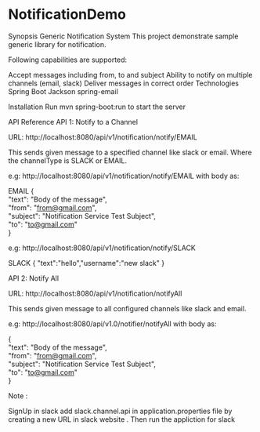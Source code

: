 # NotificationDemo
Synopsis
Generic Notification System
This project demonstrate sample generic library for notification.

Following capabilities are supported:

Accept messages including from, to and subject
Ability to notify on multiple channels (email, slack)
Deliver messages in correct order
Technologies
Spring Boot 
Jackson
spring-email

Installation
Run mvn spring-boot:run to start the server 


API Reference
API 1: Notify to a Channel

URL: http://localhost:8080/api/v1/notification/notify/EMAIL

This sends given message to a specified channel like slack or email. Where the channelType is SLACK or EMAIL.

e.g: http://localhost:8080/api/v1/notification/notify/EMAIL
with body as:

EMAIL
{  
   "text": "Body of the message",  
   "from": "from@gmail.com",  
   "subject": "Notification Service Test Subject",  
   "to": "to@gmail.com"  
 }
 
 e.g: http://localhost:8080/api/v1/notification/notify/SLACK

 SLACK
 {
 "text":"hello","username":"new slack"
 }
 
 
API 2: Notify All

URL: http://localhost:8080/api/v1/notification/notifyAll

This sends given message to all configured channels like slack and email.

e.g: http://localhost:8080/api/v1.0/notifier/notifyAll with body as:


{  
   "text": "Body of the message",  
   "from": "from@gmail.com",  
   "subject": "Notification Service Test Subject",  
   "to": "to@gmail.com"  
 }
 
 
 
 Note :
 
 SignUp in slack 
 add slack.channel.api in application.properties file by creating a new URL in slack website . Then run the appliction for slack 
